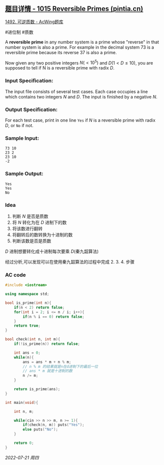 ## [题目详情 - 1015 Reversible Primes (pintia.cn)](https://pintia.cn/problem-sets/994805342720868352/problems/994805495863296000)

[1492. 可逆质数 - AcWing题库](https://www.acwing.com/problem/content/1494/)

#进位制 #质数

A **reversible prime** in any number system is a prime whose "reverse" in that number system is also a prime. For example in the decimal system 73 is a reversible prime because its reverse 37 is also a prime.

Now given any two positive integers $N (<10^5)$ and $D (1<D≤10)$, you are supposed to tell if N is a reversible prime with radix $D$.

### Input Specification:

The input file consists of several test cases. Each case occupies a line which contains two integers $N$ and $D$. The input is finished by a negative $N$.

### Output Specification:

For each test case, print in one line `Yes` if $N$ is a reversible prime with radix $D$, or `No` if not.

### Sample Input:

```in
73 10
23 2
23 10
-2
```

### Sample Output:

```out
Yes
Yes
No
```

### Idea

1. 判断 $N$ 是否是质数
2. 将 $N$ 转化为在 $D$ 进制下的数
3. 将该数进行翻转
4. 将翻转后的数转换为十进制的数
5. 判断该数是否是质数


$D$ 进制想要转化成十进制每次要乘 $D$(秦九韶算法)

经过分析,可以发现可以在使用秦九韶算法的过程中完成 2. 3. 4. 步骤

### AC code

```cpp
#include <iostream>

using namespace std;

bool is_prime(int n){
    if(n < 2) return false;
    for(int i = 2; i <= n / i; i++){
        if(n % i == 0) return false;
    }
    return true;
}

bool check(int n, int m){
    if(!is_prime(n)) return false;

    int ans = 0;
    while(n){
        ans = ans * m + n % m;
        // n % m 的结果就是n在d进制下的最后一位
        // ans * m 就是十进制的数
        n /= m;
    }

    return is_prime(ans);
}

int main(void){

    int n, m;

    while(cin >> n >> m, n >= 1){
        if(check(n, m)) puts("Yes");
        else puts("No");
    }

    return 0;
}
```


*2022-07-21 周四*